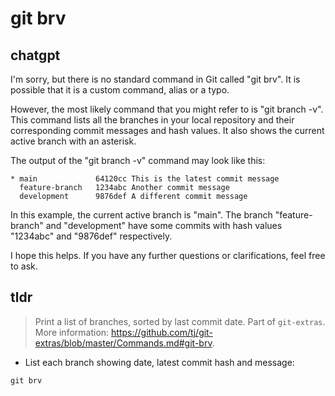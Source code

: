 # git brv 
## chatgpt 
I'm sorry, but there is no standard command in Git called "git brv". It is possible that it is a custom command, alias or a typo.

However, the most likely command that you might refer to is "git branch -v". This command lists all the branches in your local repository and their corresponding commit messages and hash values. It also shows the current active branch with an asterisk.

The output of the "git branch -v" command may look like this:

```
* main             64120cc This is the latest commit message
  feature-branch   1234abc Another commit message
  development      9876def A different commit message
```

In this example, the current active branch is "main". The branch "feature-branch" and "development" have some commits with hash values "1234abc" and "9876def" respectively.

I hope this helps. If you have any further questions or clarifications, feel free to ask. 

## tldr 
 
> Print a list of branches, sorted by last commit date.
> Part of `git-extras`.
> More information: <https://github.com/tj/git-extras/blob/master/Commands.md#git-brv>.

- List each branch showing date, latest commit hash and message:

`git brv`
